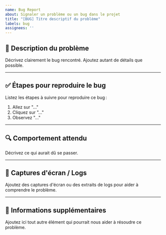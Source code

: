 ```yaml
---
name: Bug Report
about: Signaler un problème ou un bug dans le projet
title: "[BUG] Titre descriptif du problème"
labels: bug
assignees: ''
---
```


## 🐛 Description du problème

Décrivez clairement le bug rencontré. Ajoutez autant de détails que possible.

---

## ✅ Étapes pour reproduire le bug

Listez les étapes à suivre pour reproduire ce bug :
1. Allez sur "..."
2. Cliquez sur "..."
3. Observez "..."

---

## 🔍 Comportement attendu

Décrivez ce qui aurait dû se passer.

---

## 📂 Captures d'écran / Logs

Ajoutez des captures d'écran ou des extraits de logs pour aider à comprendre le problème.

---

## 📝 Informations supplémentaires

Ajoutez ici tout autre élément qui pourrait nous aider à résoudre ce problème.

